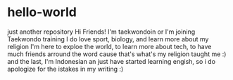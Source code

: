 # hello-world
just another repository
Hi Friends!
I'm taekwondoin or I'm joining Taekwondo training
I do love sport, biology, and learn more about my religion
I'm here to exploe the world, to learn more about tech, to have much friends arround the word cause that's what's my religion taught me :)
and the last, I'm Indonesian an just have started learning engish, so i do apologize for the istakes in my writing :)
